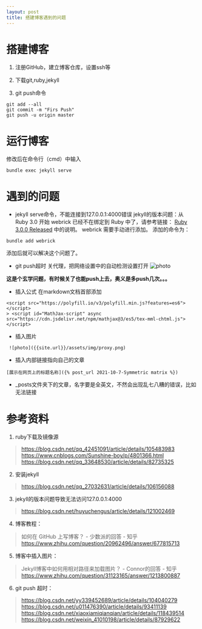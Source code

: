 ```yaml
---
layout: post
title: 搭建博客遇到的问题
---
```



# 搭建博客

1. 注册GitHub，建立博客仓库，设置ssh等


2. 下载git,ruby,jekyll

3. git push命令

```git
git add --all
git commit -m "Firs Push"
git push -u origin master
```
# 运行博客
修改后在命令行（cmd）中输入
```
bundle exec jekyll serve
```
# 遇到的问题
* jekyll serve命令，不能连接到127.0.0.1:4000错误
  jekyll的版本问题：从 Ruby 3.0 开始 webrick 已经不在绑定到 Ruby 中了，请参考链接： [Ruby 3.0.0 Released](https://www.ruby-lang.org/en/news/2020/12/25/ruby-3-0-0-released/) 中的说明。
  webrick 需要手动进行添加。
  添加的命令为：

```
bundle add webrick
```
添加后就可以解决这个问题了。

* git push超时
  关代理，把网络设置中的自动检测设置打开
  ![photo]({{site.url}}/assets/img/proxy.png)

**这是个玄学问题，有时候关了也能push上去，奥义是多push几次。。。**

- 插入公式
  在markdown文档首部添加
```
<script src="https://polyfill.io/v3/polyfill.min.js?features=es6"></script>
> <script id="MathJax-script" async src="https://cdn.jsdelivr.net/npm/mathjax@3/es5/tex-mml-chtml.js"></script>
```

* 插入图片
```
 ![photo]({{site.url}}/assets/img/proxy.png)
```

* 插入内部链接指向自己的文章
```
[展示在网页上的标题名称]({% post_url 2021-10-7-Symmetric matrix %})
```
* _posts文件夹下的文章，名字要是全英文，不然会出现乱七八糟的错误，比如无法链接
# 参考资料

1. ruby下载及镜像源
> https://blog.csdn.net/qq_42451091/article/details/105483983
> https://www.cnblogs.com/Sunshine-boy/p/4801366.html
> https://blog.csdn.net/qq_33648530/article/details/82735325

2. 安装jekyll
> https://blog.csdn.net/qq_27032631/article/details/106156088
3. jekyll的版本问题导致无法访问127.0.0.1:4000
> https://blog.csdn.net/huyuchengus/article/details/121002469
4. 博客教程：
> 如何在 GitHub 上写博客？ - 少数派的回答 - 知乎 https://www.zhihu.com/question/20962496/answer/677815713

5. 博客中插入图片：
> Jekyll博客中如何用相对路径来加载图片？ - Connor的回答 - 知乎 https://www.zhihu.com/question/31123165/answer/1213800887
6. git push 超时：
> https://blog.csdn.net/yy339452689/article/details/104040279	
> https://blog.csdn.net/u011476390/article/details/93411139
> https://blog.csdn.net/xiaoxiamiqianqian/article/details/118439514
> https://blog.csdn.net/weixin_41010198/article/details/87929622
